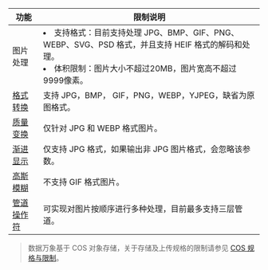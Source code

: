 | 功能 |限制说明|
|-------|---------|
|图片处理|<li>支持格式：目前支持处理 JPG、BMP、GIF、PNG、WEBP、SVG、PSD 格式，并且支持 HEIF 格式的解码和处理。<li>体积限制：图片大小不超过20MB，图片宽高不超过9999像素。|
| [格式转换](https://intl.cloud.tencent.com/document/product/1045/33716) |支持 JPG，BMP， GIF，PNG，WEBP，YJPEG，缺省为原图格式。|
| [质量变换](https://intl.cloud.tencent.com/document/product/1045/33717) |仅针对 JPG 和 WEBP 格式图片。|
| [渐进显示](https://intl.cloud.tencent.com/document/product/1045/33716) |仅支持 JPG 格式，如果输出非 JPG 图片格式，会忽略该参数。|
|[高斯模糊](https://intl.cloud.tencent.com/document/product/1045/33718)|不支持 GIF 格式图片。|
|[管道操作符](https://intl.cloud.tencent.com/document/product/1045/33727)|可实现对图片按顺序进行多种处理，目前最多支持三层管道。|


>数据万象基于 COS 对象存储，关于存储及上传规格的限制请参见 [COS 规格与限制](https://intl.cloud.tencent.com/document/product/436/14518)。